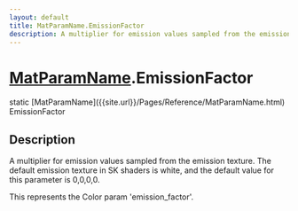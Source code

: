 ```yaml
---
layout: default
title: MatParamName.EmissionFactor
description: A multiplier for emission values sampled from the emission texture. The default emission texture in SK shaders is white, and the default value for this parameter is 0,0,0,0.  This represents the Color param 'emission_factor'.
---
```

# [MatParamName]({{site.url}}/Pages/Reference/MatParamName.html).EmissionFactor

<div class='signature' markdown='1'>
static [MatParamName]({{site.url}}/Pages/Reference/MatParamName.html) EmissionFactor
</div>

## Description
A multiplier for emission values sampled from the emission
texture. The default emission texture in SK shaders is white, and
the default value for this parameter is 0,0,0,0.

This represents the Color param 'emission_factor'.

